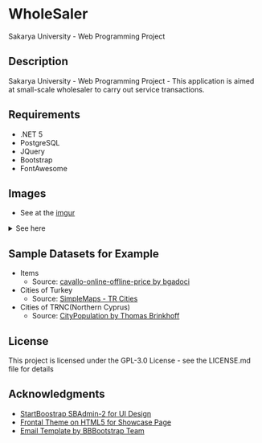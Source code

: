 # 
# WholeSaler

Sakarya University - Web Programming Project

## Description

Sakarya University - Web Programming Project - This application is aimed at small-scale wholesaler to carry out service transactions.

## Requirements

* .NET 5 
* PostgreSQL
* JQuery
* Bootstrap
* FontAwesome

## Images

* See at the <a href="https://imgur.com/a/doGgX9g">imgur</a>

<details>
  <summary>See here</summary>
  <img src="https://i.imgur.com/2aLC1oH.png" name="showcase">
  <img src="https://i.imgur.com/MtcZ0Li.png" name="register">
  <img src="https://i.imgur.com/1KI8K8Q.png" name="confirm_account">
  <img src="https://i.imgur.com/Nnb0Mb4.png" name="login">
  <img src="https://i.imgur.com/wp4oaeU.png" name="dashboard">
  <img src="https://i.imgur.com/6pcy33s.png" name="create_category">
  <img src="https://i.imgur.com/QZeZuLZ.png" name="list_operations">
  <img src="https://i.imgur.com/QIJqeU6.png" name="manage_account">
  <img src="https://i.imgur.com/NP4x8tP.png" name="manage_users_roles">
  <img src="https://i.imgur.com/DgK97xa.png" name="logs">
  <img src="https://i.imgur.com/fQlFfF9.png" name="basket">
  <img src="https://i.imgur.com/VfdXrds.png" name="basket_2">
</details>

## Sample Datasets for Example

* Items 
   * Source: [cavallo-online-offline-price by bgadoci](https://data.world/bgadoci/cavallo-online-offline-prices/workspace/)
* Cities of Turkey 
   * Source: [SimpleMaps - TR Cities](https://simplemaps.com/data/tr-cities)
* Cities of TRNC(Northern Cyprus)
   * Source: [CityPopulation by  Thomas Brinkhoff](http://www.citypopulation.de/en/cyprus/cities/north/)

## License

This project is licensed under the GPL-3.0 License - see the LICENSE.md file for details

## Acknowledgments

* [StartBoostrap SBAdmin-2 for UI Design](https://github.com/StartBootstrap/startbootstrap-sb-admin-2)
* [Frontal Theme on HTML5 for Showcase Page](https://html5up.net/fractal)
* [Email Template by BBBootstrap Team](https://bbbootstrap.com/snippets/confirm-account-email-template-17848137)
